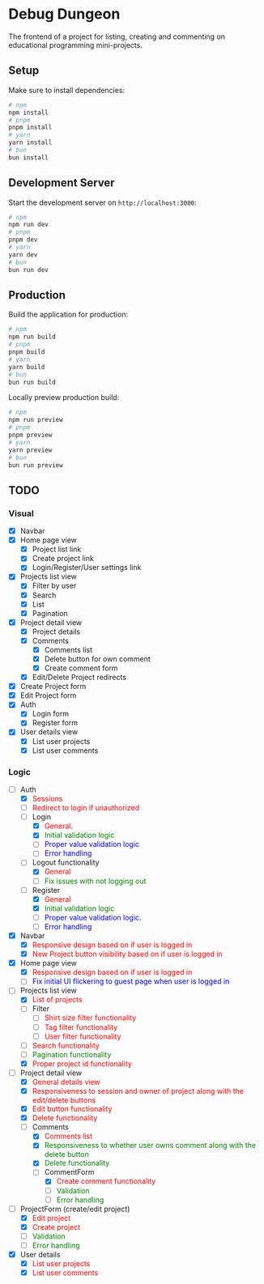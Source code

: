 # Debug Dungeon

The frontend of a project for listing, creating and commenting on educational programming mini-projects.

## Setup
Make sure to install dependencies:
```bash
# npm
npm install
# pnpm
pnpm install
# yarn
yarn install
# bun
bun install
```
## Development Server
Start the development server on `http://localhost:3000`:
```bash
# npm
npm run dev
# pnpm
pnpm dev
# yarn
yarn dev
# bun
bun run dev
```
## Production
Build the application for production:
```bash
# npm
npm run build
# pnpm
pnpm build
# yarn
yarn build
# bun
bun run build
```
Locally preview production build:
```bash
# npm
npm run preview
# pnpm
pnpm preview
# yarn
yarn preview
# bun
bun run preview
```

## TODO
### Visual
- [x] Navbar
- [x] Home page view
    - [x] Project list link
    - [x] Create project link
    - [x] Login/Register/User settings link
- [x] Projects list view
    - [x] Filter by user
    - [x] Search
    - [x] List
    - [x] Pagination
- [x] Project detail view
    - [x] Project details
    - [x] Comments
        - [x] Comments list
        - [x] Delete button for own comment
        - [x] Create comment form
    - [x] Edit/Delete Project redirects
- [x] Create Project form
- [x] Edit Project form
- [x] Auth
    - [x] Login form
    - [x] Register form
- [x] User details view
    - [x] List user projects
    - [x] List user comments
### Logic
- [ ] Auth
  - [x] <span style="color:red">Sessions</span>
  - [ ] <span style="color:red">Redirect to login if unauthorized</span>
  - [ ] Login
    - [x] <span style="color:red">General</span>.
    - [x] <span style="color:green">Initial validation logic</span>
    - [ ] <span style="color:blue">Proper value validation logic</span>
    - [ ] <span style="color:blue">Error handling</span>
  - [ ] Logout functionality
    - [x] <span style="color:red">General</span>
    - [ ] <span style="color:green">Fix issues with not logging out</span>
  - [ ] Register
    - [x] <span style="color:red">General</span>
    - [x] <span style="color:green">Initial validation logic</span>
    - [ ] <span style="color:blue">Proper value validation logic</span>.
    - [ ] <span style="color:blue">Error handling</span>
- [x] Navbar
  - [x] <span style="color:red">Responsive design based on if user is logged in</span>
  - [x] <span style="color:red">New Project button visibility based on if user is logged in</span>
- [x] Home page view
  - [x] <span style="color:red">Responsive design based on if user is logged in</span>
  - [ ] <span style="color:blue">Fix initial UI flickering to guest page when user is logged in</span>
- [ ] Projects list view
  - [x] <span style="color:red">List of projects</span>
  - [ ] Filter
    - [ ] <span style="color:red">Shirt size filter functionality</span>
    - [ ] <span style="color:red">Tag filter functionality</span>
    - [ ] <span style="color:red">User filter functionality</span>
  - [ ] <span style="color:red">Search functionality</span>
  - [ ] <span style="color:green">Pagination functionality</span>
  - [x] <span style="color:red">Proper project id functionality</span>
- [ ] Project detail view
  - [x] <span style="color:red">General details view</span>
  - [x] <span style="color:red">Responsiveness to session and owner of project along with the edit/delete buttons</span>
  - [x] <span style="color:red">Edit button functionality</span>
  - [x] <span style="color:red">Delete functionality</span>
  - [ ] Comments
    - [x] <span style="color:red">Comments list</span>
    - [x] <span style="color:green">Responsiveness to whether user owns comment along with the delete button</span>
    - [x] <span style="color:green">Delete functionality</span>
    - [ ] CommentForm
      - [x] <span style="color:red">Create comment functionality</span>
      - [ ] <span style="color:green">Validation</span>
      - [ ] <span style="color:green">Error handling</span>
- [ ] ProjectForm (create/edit project)
  - [x] <span style="color:red">Edit project</span>
  - [x] <span style="color:red">Create project</span>
  - [ ] <span style="color:green">Validation</span>
  - [ ] <span style="color:green">Error handling</span>
- [x] User details
  - [x] <span style="color:red">List user projects</span>
  - [x] <span style="color:red">List user comments</span>
